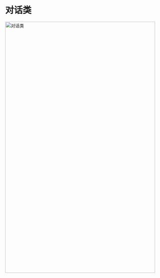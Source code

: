 # 对话类

<img width="481" height="805" alt="对话类" src="https://github.com/user-attachments/assets/b98b2789-64d1-486c-8f47-f399b1b816d7" />
